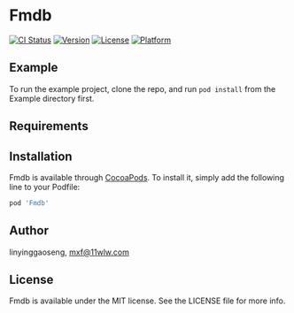 # Fmdb

[![CI Status](https://img.shields.io/travis/linyinggaoseng/Fmdb.svg?style=flat)](https://travis-ci.org/linyinggaoseng/Fmdb)
[![Version](https://img.shields.io/cocoapods/v/Fmdb.svg?style=flat)](https://cocoapods.org/pods/Fmdb)
[![License](https://img.shields.io/cocoapods/l/Fmdb.svg?style=flat)](https://cocoapods.org/pods/Fmdb)
[![Platform](https://img.shields.io/cocoapods/p/Fmdb.svg?style=flat)](https://cocoapods.org/pods/Fmdb)

## Example

To run the example project, clone the repo, and run `pod install` from the Example directory first.

## Requirements

## Installation

Fmdb is available through [CocoaPods](https://cocoapods.org). To install
it, simply add the following line to your Podfile:

```ruby
pod 'Fmdb'
```

## Author

linyinggaoseng, mxf@11wlw.com

## License

Fmdb is available under the MIT license. See the LICENSE file for more info.
